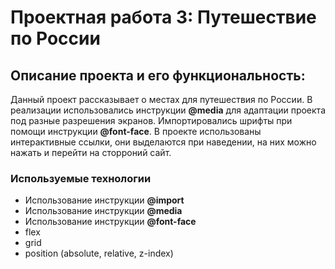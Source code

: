 # Проектная работа 3: Путешествие по России

## Описание проекта и его функциональность:
Данный проект рассказывает о местах для путешествия по России. В реализации использовались инструкции **@media** для адаптации проекта под разные разрешения экранов. 
Импортировались шрифты при помощи инструкции **@font-face**.
В проекте использованы интерактивные ссылки, они выделаются при наведении, на них можно нажать и перейти на сторроний сайт. 

### Используемые технологии
* Использование инструкции **@import**
* Использование инструкции **@media**
* Использование инструкции **@font-face**
* flex
* grid
* position (absolute, relative, z-index)
